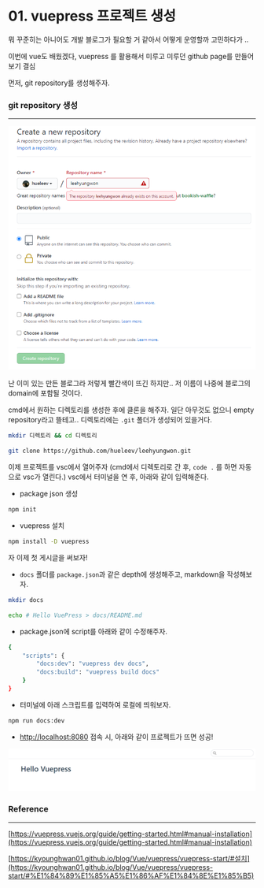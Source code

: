 # 01. vuepress 프로젝트 생성

뭐 꾸준히는 아니어도 개발 블로그가 필요할 거 같아서 어떻게 운영할까 고민하다가 ..

이번에 vue도 배웠겠다, vuepress 를 활용해서 미루고 미루던 github page를 만들어보기 결심

먼저, git repository를 생성해주자.

### git repository 생성

---

![vuepress](../.vuepress/public/img/vuepress/01/1.png)

난 이미 있는 만든 블로그라 저렇게 빨간색이 뜨긴 하지만.. 저 이름이 나중에 블로그의 domain에 포함될 것이다.

cmd에서 원하는 디렉토리를 생성한 후에 클론을 해주자. 일단 아무것도 없으니 empty repository라고 뜰테고.. 디렉토리에는 `.git` 폴더가 생성되어 있을거다.

```bash
mkdir 디렉토리 && cd 디렉토리
```

```bash
git clone https://github.com/hueleev/leehyungwon.git
```

이제 프로젝트를 vsc에서 열어주자 (cmd에서 디렉토리로 간 후, `code .` 를 하면 자동으로 vsc가 열린다.) vsc에서 터미널을 연 후, 아래와 같이 입력해준다.

- package json 생성

```bash
npm init
```

- vuepress 설치

```bash
npm install -D vuepress
```

자 이제 첫 게시글을 써보자!

- `docs` 폴더를 `package.json`과 같은 depth에 생성해주고, markdown을 작성해보자.

```bash
mkdir docs
```

```bash
echo # Hello VuePress > docs/README.md
```

- package.json에 script를 아래와 같이 수정해주자.

```bash
{
	"scripts": {
		"docs:dev": "vuepress dev docs",
		"docs:build": "vuepress build docs"
	}
}
```

- 터미널에 아래 스크립트를 입력하여 로컬에 띄워보자.

```bash
npm run docs:dev
```

- [http://localhost:8080](http://localhost:8080) 접속 시, 아래와 같이 프로젝트가 뜨면 성공!

![vuepress](../.vuepress/public/img/vuepress/01/2.png)

### Reference

---

[https://vuepress.vuejs.org/guide/getting-started.html#manual-installation](https://vuepress.vuejs.org/guide/getting-started.html#manual-installation)

[https://kyounghwan01.github.io/blog/Vue/vuepress/vuepress-start/#설치](https://kyounghwan01.github.io/blog/Vue/vuepress/vuepress-start/#%E1%84%89%E1%85%A5%E1%86%AF%E1%84%8E%E1%85%B5)